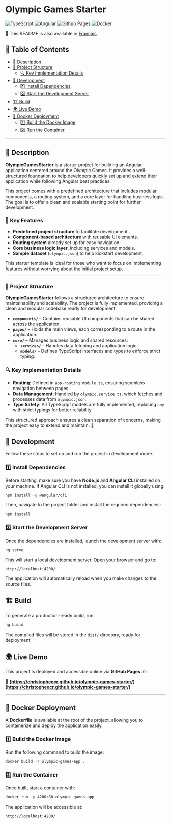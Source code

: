 # Olympic Games Starter

![TypeScript](https://img.shields.io/badge/typescript-%23007ACC.svg?style=for-the-badge&logo=typescript&logoColor=white)
![Angular](https://img.shields.io/badge/angular-%23DD0031.svg?style=for-the-badge&logo=angular&logoColor=white)
![Github Pages](https://img.shields.io/badge/github%20pages-121013?style=for-the-badge&logo=github&logoColor=white)
![Docker](https://img.shields.io/badge/docker-%230db7ed.svg?style=for-the-badge&logo=docker&logoColor=white)

📖 This README is also available in [Français](README_fr.md).

## 📌 Table of Contents  

- [📖 Description](#-description)  
- [📂 Project Structure](#-project-structure)  
  - [🔍 Key Implementation Details](#-key-implementation-details)  
- [🚀 Development](#-development)  
  - [1️⃣ Install Dependencies](#1️⃣-install-dependencies)  
  - [2️⃣ Start the Development Server](#2️⃣-start-the-development-server)  
- [🏗️ Build](#️-build)  
- [🌍 Live Demo](#-live-demo)  
- [🐳 Docker Deployment](#-docker-deployment)  
  - [1️⃣ Build the Docker Image](#1️⃣-build-the-docker-image)  
  - [2️⃣ Run the Container](#2️⃣-run-the-container)  

---

## 📖 Description

**OlympicGamesStarter** is a starter project for building an Angular application centered around the Olympic Games. It provides a well-structured foundation to help developers quickly set up and extend their application while following Angular best practices.

This project comes with a predefined architecture that includes modular components, a routing system, and a core layer for handling business logic. The goal is to offer a clean and scalable starting point for further development.

### 🎯 Key Features

- **Predefined project structure** to facilitate development.
- **Component-based architecture** with reusable UI elements.
- **Routing system** already set up for easy navigation.
- **Core business logic layer**, including services and models.
- **Sample dataset** (`olympic.json`) to help kickstart development.

This starter template is ideal for those who want to focus on implementing features without worrying about the initial project setup.


---

### 📂 Project Structure  


**OlympicGamesStarter** follows a structured architecture to ensure maintainability and scalability. The project is fully implemented, providing a clean and modular codebase ready for development.

- **`components/`** – Contains reusable UI components that can be shared across the application.  
- **`pages/`** – Holds the main views, each corresponding to a route in the application.  
- **`core/`** – Manages business logic and shared resources:  
  - **`services/`** – Handles data fetching and application logic.  
  - **`models/`** – Defines TypeScript interfaces and types to enforce strict typing.  

### 🔍 Key Implementation Details  

- **Routing**: Defined in `app-routing.module.ts`, ensuring seamless navigation between pages.  
- **Data Management**: Handled by `olympic.service.ts`, which fetches and processes data from `olympic.json`.  
- **Type Safety**: All TypeScript models are fully implemented, replacing `any` with strict typings for better reliability.  

This structured approach ensures a clean separation of concerns, making the project easy to extend and maintain. 🚀  



## 🚀 Development

Follow these steps to set up and run the project in development mode.

### 1️⃣ Install Dependencies

Before starting, make sure you have **Node.js** and **Angular CLI** installed on your machine. If Angular CLI is not installed, you can install it globally using:

```bash
npm install -g @angular/cli
```

Then, navigate to the project folder and install the required dependencies:

```bash
npm install
```

### 2️⃣ Start the Development Server

Once the dependencies are installed, launch the development server with:

```bash
ng serve
```

This will start a local development server. Open your browser and go to:

```
http://localhost:4200/
```

The application will automatically reload when you make changes to the source files.




## 🏗️ Build

To generate a production-ready build, run:

```bash
ng build
```

The compiled files will be stored in the `dist/` directory, ready for deployment.


## 🌍 Live Demo

This project is deployed and accessible online via **GitHub Pages** at:

🔗 **[https://christopheocr.github.io/olympic-games-starter/](https://christopheocr.github.io/olympic-games-starter/)**


---

## 🐳 Docker Deployment

A **Dockerfile** is available at the root of the project, allowing you to containerize and deploy the application easily.

### 1️⃣ Build the Docker Image

Run the following command to build the image:

```bash
docker build -t olympic-games-app .
```

### 2️⃣ Run the Container

Once built, start a container with:

```bash
docker run -p 4200:80 olympic-games-app
```

The application will be accessible at:

```
http://localhost:4200/
```

